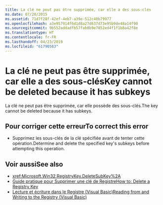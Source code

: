 ```yaml
---
title: La clé ne peut pas être supprimée, car elle a des sous-clés
ms.date: 07/20/2015
ms.assetid: 71d7f28f-42ef-4eb7-a39e-512c40b79977
ms.openlocfilehash: a3e957914f6d1d8a27d637d73e95b9de48a14f90
ms.sourcegitcommit: 9b552addadfb57fab0b9e7852ed4f1f1b8a42f8e
ms.translationtype: HT
ms.contentlocale: fr-FR
ms.lasthandoff: 04/23/2019
ms.locfileid: "61790583"
---
```

# <a name="key-cannot-be-deleted-because-it-has-subkeys"></a><span data-ttu-id="bf030-102">La clé ne peut pas être supprimée, car elle a des sous-clés</span><span class="sxs-lookup"><span data-stu-id="bf030-102">Key cannot be deleted because it has subkeys</span></span>
<span data-ttu-id="bf030-103">La clé ne peut pas être supprimée, car elle possède des sous-clés.</span><span class="sxs-lookup"><span data-stu-id="bf030-103">The key cannot be deleted because it has subkeys.</span></span>  
  
## <a name="to-correct-this-error"></a><span data-ttu-id="bf030-104">Pour corriger cette erreur</span><span class="sxs-lookup"><span data-stu-id="bf030-104">To correct this error</span></span>  
  
- <span data-ttu-id="bf030-105">Supprimez les sous-clés de la clé spécifiée avant de tenter cette opération.</span><span class="sxs-lookup"><span data-stu-id="bf030-105">Determine and delete the specified key's subkeys before attempting this operation.</span></span>  
  
## <a name="see-also"></a><span data-ttu-id="bf030-106">Voir aussi</span><span class="sxs-lookup"><span data-stu-id="bf030-106">See also</span></span>

- <xref:Microsoft.Win32.RegistryKey.DeleteSubKey%2A>
- [<span data-ttu-id="bf030-107">Guide pratique pour Supprimer une clé de Registre</span><span class="sxs-lookup"><span data-stu-id="bf030-107">How to: Delete a Registry Key</span></span>](../../visual-basic/developing-apps/programming/computer-resources/how-to-delete-a-registry-key.md)
- [<span data-ttu-id="bf030-108">Lecture et écriture dans le Registre (Visual Basic)</span><span class="sxs-lookup"><span data-stu-id="bf030-108">Reading from and Writing to the Registry (Visual Basic)</span></span>](../developing-apps/programming/computer-resources/reading-from-and-writing-to-the-registry.md)

